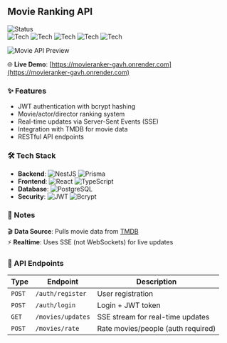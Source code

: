 ## Movie Ranking API  
![Status](https://img.shields.io/badge/status-complete-brightgreen)  
![Tech](https://img.shields.io/badge/-NestJS-E0234E) ![Tech](https://img.shields.io/badge/-React-61DAFB) ![Tech](https://img.shields.io/badge/-TypeScript-3178C6) ![Tech](https://img.shields.io/badge/-PostgreSQL-4169E1) ![Tech](https://img.shields.io/badge/-SSE-010101)  

![Movie API Preview](https://cdn.glitch.global/0c5397c2-8b81-453e-a90c-14d5c20cfd5d/movie.png)  

🌐 **Live Demo**: [https://movieranker-gavh.onrender.com](https://movieranker-gavh.onrender.com)  

### ✨ Features  
- JWT authentication with bcrypt hashing  
- Movie/actor/director ranking system  
- Real-time updates via Server-Sent Events (SSE)  
- Integration with TMDB for movie data  
- RESTful API endpoints  

### 🛠️ Tech Stack  
- **Backend**: ![NestJS](https://img.shields.io/badge/-NestJS-E0234E) ![Prisma](https://img.shields.io/badge/-Prisma-2D3748)  
- **Frontend**: ![React](https://img.shields.io/badge/-React-61DAFB) ![TypeScript](https://img.shields.io/badge/-TypeScript-3178C6)  
- **Database**: ![PostgreSQL](https://img.shields.io/badge/-PostgreSQL-4169E1)  
- **Security**: ![JWT](https://img.shields.io/badge/-JWT-000000) ![Bcrypt](https://img.shields.io/badge/-Bcrypt-FF5722)  

### 📝 Notes  
🎬 **Data Source**: Pulls movie data from [TMDB](https://www.themoviedb.org/)  
⚡ **Realtime**: Uses SSE (not WebSockets) for live updates  

### 🔌 API Endpoints  
| Type       | Endpoint                | Description                          |
|------------|-------------------------|--------------------------------------|
| `POST`     | `/auth/register`        | User registration                   |
| `POST`     | `/auth/login`           | Login + JWT token                   |
| `GET`      | `/movies/updates`       | SSE stream for real-time updates    |
| `POST`     | `/movies/rate`          | Rate movies/people (auth required)  |
